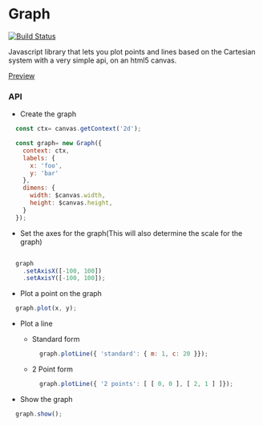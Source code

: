 # Graph
[![Build Status](https://travis-ci.org/phenax/graph-plotting.svg?branch=master)](https://travis-ci.org/phenax/graph-plotting)

Javascript library that lets you plot points and lines based on the Cartesian system with a very simple api, on an html5 canvas.

[Preview](http://htmlpreview.github.io/?https://github.com/phenax/graph-plotting/blob/master/index.html)


### API

* Create the graph
```javascript
  const ctx= canvas.getContext('2d');

  const graph= new Graph({
    context: ctx,
    labels: {
      x: 'foo',
      y: 'bar'
    },
    dimens: {
      width: $canvas.width,
      height: $canvas.height,
    }
  });
```

* Set the axes for the graph(This will also determine the scale for the graph)
```javascript

  graph
    .setAxisX([-100, 100])
    .setAxisY([-100, 100]);

```

* Plot a point on the graph
```javascript
  graph.plot(x, y);
```

* Plot a line

  - Standard form
    ```javascript
      graph.plotLine({ 'standard': { m: 1, c: 20 }});
    ```

  - 2 Point form
    ```javascript
      graph.plotLine({ '2 points': [ [ 0, 0 ], [ 2, 1 ] ]});
    ```

* Show the graph
```javascript
  graph.show();
```
